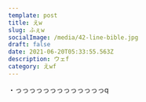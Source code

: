 ```yaml
---
template: post
title: えw
slug: ふぇw
socialImage: /media/42-line-bible.jpg
draft: false
date: 2021-06-20T05:33:55.563Z
description: ウェf
category: えwf
---
```

・っっっっっっっっっっっっっq